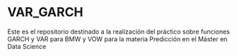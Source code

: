 # VAR_GARCH
Este es el repositorio destinado a la realización del práctico sobre funciones GARCH y VAR para BMW y VOW para la materia Predicción en el Máster en Data Science
